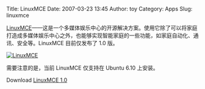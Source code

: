 Title: LinuxMCE
Date: 2007-03-23 13:45
Author: toy
Category: Apps
Slug: linuxmce

[LinuxMCE](http://linuxmce.com/)——这是一个多媒体娱乐中心的开源解决方案。使用它除了可以将家庭打造成多媒体娱乐中心之外，也能够实现智能家庭的一些功能，如家庭自动化、通讯、安全等。LinuxMCE
目前仅发布了 1.0 版。

[![LinuxMCE](http://i.linuxtoy.org/i/2007/03/linuxmce-installer_s.jpg)](http://i.linuxtoy.org/i/2007/03/linuxmce-installer.jpg)

需要注意的是，当前 LinuxMCE 仅支持在 Ubuntu 6.10 上安装。

Download [LinuxMCE
1.0](http://wiki.linuxmce.com/index.php/Download_Instructions)
